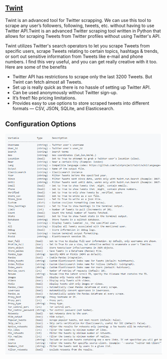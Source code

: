 ## [Twint](https://github.com/twintproject/twint)

Twint is an advanced tool for Twitter scrapping. We can use this tool to scrape any user’s followers, following, tweets, etc. without having to use Twitter API.Twint is an advanced Twitter scraping tool written in Python that allows for scraping Tweets from Twitter profiles without using Twitter's API.

Twint utilizes Twitter's search operators to let you scrape Tweets from specific users, scrape Tweets relating to certain topics, hashtags & trends, or sort out sensitive information from Tweets like e-mail and phone numbers. I find this very useful, and you can get really creative with it too.
Here are some of the benefits

  * Twitter API has restrictions to scrape only the last 3200 Tweets. But Twint can fetch almost all Tweets.
  * Set up is really quick as there is no hassle of setting up Twitter API.
  * Can be used anonymously without Twitter sign-up.
  * It’s free!! No pricing limitations.
  * Provides easy to use options to store scraped tweets into different formats — CSV, JSON, SQLite, and Elasticsearch.

## Configuration Options

<p align="center">
  <img src="Screenshot (139).png" width="800" title="hover text">
 
   <img src="Screenshot (141).png" width="800" title="hover text">
 
</p>

